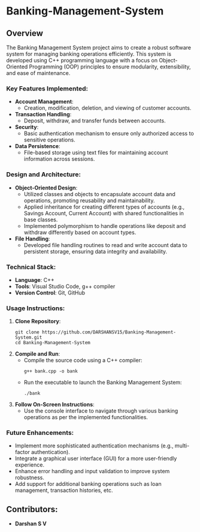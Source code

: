 # Banking-Management-System

## Overview
The Banking Management System project aims to create a robust software system for managing banking operations efficiently. This system is developed using C++ programming language with a focus on Object-Oriented Programming (OOP) principles to ensure modularity, extensibility, and ease of maintenance.

### Key Features Implemented:
- **Account Management**:
  - Creation, modification, deletion, and viewing of customer accounts.
- **Transaction Handling**:
  - Deposit, withdraw, and transfer funds between accounts.
- **Security**:
  - Basic authentication mechanism to ensure only authorized access to sensitive operations.
- **Data Persistence**:
  - File-based storage using text files for maintaining account information across sessions.

### Design and Architecture:
- **Object-Oriented Design**:
  - Utilized classes and objects to encapsulate account data and operations, promoting reusability and maintainability.
  - Applied inheritance for creating different types of accounts (e.g., Savings Account, Current Account) with shared functionalities in base classes.
  - Implemented polymorphism to handle operations like deposit and withdraw differently based on account types.
- **File Handling**:
  - Developed file handling routines to read and write account data to persistent storage, ensuring data integrity and availability.

### Technical Stack:
- **Language**: C++
- **Tools**: Visual Studio Code, g++ compiler
- **Version Control**: Git, GitHub

### Usage Instructions:
1. **Clone Repository**:
   ```
   git clone https://github.com/DARSHANSV15/Banking-Management-System.git
   cd Banking-Management-System
   ```
2. **Compile and Run**:
   - Compile the source code using a C++ compiler:
     ```
     g++ bank.cpp -o bank
     ```
   - Run the executable to launch the Banking Management System:
     ```
     ./bank
     ```
3. **Follow On-Screen Instructions**:
   - Use the console interface to navigate through various banking operations as per the implemented functionalities.

### Future Enhancements:
- Implement more sophisticated authentication mechanisms (e.g., multi-factor authentication).
- Integrate a graphical user interface (GUI) for a more user-friendly experience.
- Enhance error handling and input validation to improve system robustness.
- Add support for additional banking operations such as loan management, transaction histories, etc.

## Contributors:
- **Darshan S V**